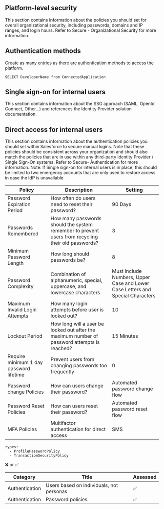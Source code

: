 
## Platform-level security 

This section contains information about the policies you should set for overall organizational security, including passwords, domains and IP ranges, and login hours. Refer to Secure - Organizational Security for more information.


## Authentication methods

Create as many entries as there are authentication methods to access the platform.

```soql:tooling
SELECT DeveloperName from ConnectedApplication 
```

## Single sign-on for internal users

This section contains information about the SSO approach (SAML, OpenId Connect, Other...) and references the Identity Provider solution documentation. 


## Direct access for internal users

This section contains information about the authentication policies you should set within Salesforce to secure manual logins.  Note that these policies should be consistent across your organization and should also match the policies that are in use
 within any third-party Identity Provider / Single Sign-On systems.  Refer to Secure- Authentication for more information.
Note: If Single sign-on for internal users is in place, this should be limited to two emergency accounts that are only used to restore access in case the IdP is unavailable

| Policy                                  | Description                                                                                        | Setting                                                                        |
| --------------------------------------- | -------------------------------------------------------------------------------------------------- | ------------------------------------------------------------------------------ |
| Password Expiration Period              | How often do users need to reset their password?                                                   | 90 Days                                                                        |
| Passwords Remembered                    | How many passwords should the system remember to prevent users from recycling their old passwords? | 3                                                                              |
| Minimum Password Length                 | How long should passwords be?                                                                      | 8                                                                              |
| Password Complexity                     | Combination of alphanumeric, special, uppercase, and lowercase characters                          | Must Include Numbers, Upper Case and Lower Case Letters and Special Characters |
| Maximum Invalid Login Attempts          | How many login attempts before user is locked out?                                                 | 10                                                                             |
| Lockout Period                          | How long will a user be locked out after the maximum number of password attempts is reached?       | 15 Minutes                                                                     |
| Require minimum 1 day password lifetime | Prevent users from changing passwords too frequently                                               | 0                                                                              |
| Password change Policies                | How can users change their password?                                                               | Automated password change flow                                                 |
| Password Reset Policies                 | How can users reset their password?                                                                | Automated password reset flow                                                  |
| MFA Policies                            | Multifactor authentication for direct access                                                       | SMS                                                                            |

```metadata
types:
  - ProfilePasswordPolicy
  - TransactionSecurityPolicy
```


❌ or ✅

| Category | Title | Assessed |
| -- | --- | --- |
| Authentication | Users based on individuals, not personas | ✅ |
| Authentication | Password policies | ✅ |
